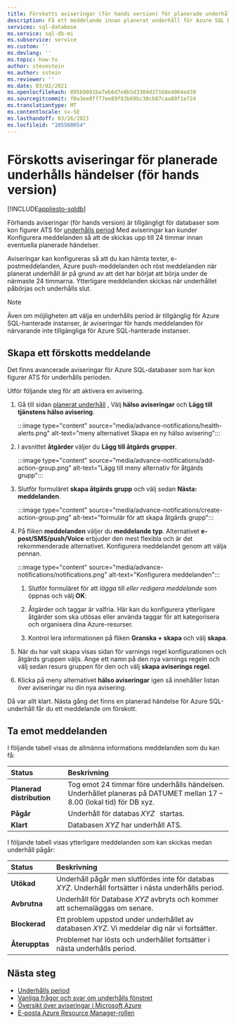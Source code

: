 ```yaml
---
title: Förskotts aviseringar (för hands version) för planerade underhålls händelser
description: Få ett meddelande innan planerat underhåll för Azure SQL Database.
services: sql-database
ms.service: sql-db-mi
ms.subservice: service
ms.custom: ''
ms.devlang: ''
ms.topic: how-to
author: stevestein
ms.author: sstein
ms.reviewer: ''
ms.date: 03/02/2021
ms.openlocfilehash: 895b9081ba7eb6d7e8b5d3304d37168e4064ed39
ms.sourcegitcommit: f0a3ee8ff77ee89f83b69bc30cb87caa80f1e724
ms.translationtype: MT
ms.contentlocale: sv-SE
ms.lasthandoff: 03/26/2021
ms.locfileid: "105560054"
---
```

# <a name="advance-notifications-for-planned-maintenance-events-preview"></a>Förskotts aviseringar för planerade underhålls händelser (för hands version)
[!INCLUDE[appliesto-sqldb](../includes/appliesto-sqldb.md)]

Förhands aviseringar (för hands version) är tillgängligt för databaser som kon figurer ATS för [underhålls period](maintenance-window.md) Med aviseringar kan kunder Konfigurera meddelanden så att de skickas upp till 24 timmar innan eventuella planerade händelser.

Aviseringar kan konfigureras så att du kan hämta texter, e-postmeddelanden, Azure push-meddelanden och röst meddelanden när planerat underhåll är på grund av att det har börjat att börja under de närmaste 24 timmarna. Ytterligare meddelanden skickas när underhållet påbörjas och underhålls slut.

> [!Note]
> Även om möjligheten att välja en underhålls period är tillgänglig för Azure SQL-hanterade instanser, är aviseringar för hands meddelanden för närvarande inte tillgängliga för Azure SQL-hanterade instanser.

## <a name="create-an-advance-notification"></a>Skapa ett förskotts meddelande

Det finns avancerade aviseringar för Azure SQL-databaser som har kon figurer ATS för underhålls perioden. 

Utför följande steg för att aktivera en avisering.  

1. Gå till sidan [planerat underhåll](https://portal.azure.com/#blade/Microsoft_Azure_Health/AzureHealthBrowseBlade/plannedMaintenance) , Välj **hälso aviseringar** och **Lägg till tjänstens hälso avisering**.

    :::image type="content" source="media/advance-notifications/health-alerts.png" alt-text="meny alternativet Skapa en ny hälso avisering":::

2. I avsnittet **åtgärder** väljer du **Lägg till åtgärds grupper**. 

    :::image type="content" source="media/advance-notifications/add-action-group.png" alt-text="Lägg till meny alternativ för åtgärds grupp":::

3. Slutför formuläret **skapa åtgärds grupp** och välj sedan **Nästa: meddelanden**.  

    :::image type="content" source="media/advance-notifications/create-action-group.png" alt-text="formulär för att skapa åtgärds grupp":::

1. På fliken **meddelanden** väljer du **meddelande typ**. Alternativet **e-post/SMS/push/Voice** erbjuder den mest flexibla och är det rekommenderade alternativet. Konfigurera meddelandet genom att välja pennan.  

    :::image type="content" source="media/advance-notifications/notifications.png" alt-text="Konfigurera meddelanden":::



   1. Slutför formuläret för att *lägga till eller redigera meddelande* som öppnas och välj **OK**: 

   2. Åtgärder och taggar är valfria. Här kan du konfigurera ytterligare åtgärder som ska utlösas eller använda taggar för att kategorisera och organisera dina Azure-resurser. 

   4. Kontrol lera informationen på fliken **Granska + skapa** och välj **skapa**. 

7. När du har valt skapa visas sidan för varnings regel konfigurationen och åtgärds gruppen väljs. Ange ett namn på den nya varnings regeln och välj sedan resurs gruppen för den och välj **skapa aviserings regel**. 

8. Klicka på meny alternativet **hälso aviseringar** igen så innehåller listan över aviseringar nu din nya avisering. 


Då var allt klart. Nästa gång det finns en planerad händelse för Azure SQL-underhåll får du ett meddelande om förskott.

## <a name="receiving-notifications"></a>Ta emot meddelanden

I följande tabell visas de allmänna informations meddelanden som du kan få: 

|Status|Beskrivning|
|:---|:---|
|**Planerad distribution**| Tog emot 24 timmar före underhålls händelsen. Underhållet planeras på DATUMET mellan 17 – 8.00 (lokal tid) för DB xyz.|
|**Pågår** | Underhåll för databas *XYZ*   startas.| 
|**Klart** | Databasen *XYZ* har underhåll ATS. |

I följande tabell visas ytterligare meddelanden som kan skickas medan underhåll pågår: 

|Status|Beskrivning|
|:---|:---|
|**Utökad** | Underhåll pågår men slutfördes inte för databas *XYZ*. Underhåll fortsätter i nästa underhålls period.| 
|**Avbrutna**| Underhåll för Database *XYZ* avbryts och kommer att schemaläggas om senare. |
|**Blockerad**|Ett problem uppstod under underhållet av databasen *XYZ*. Vi meddelar dig när vi fortsätter.| 
|**Återupptas**|Problemet har lösts och underhållet fortsätter i nästa underhålls period.|


## <a name="next-steps"></a>Nästa steg

- [Underhålls period](maintenance-window.md)
- [Vanliga frågor och svar om underhålls fönstret](maintenance-window-faq.yml)
- [Översikt över aviseringar i Microsoft Azure](../../azure-monitor/alerts/alerts-overview.md)
- [E-posta Azure Resource Manager-rollen](../../azure-monitor/alerts/action-groups.md#email-azure-resource-manager-role)
